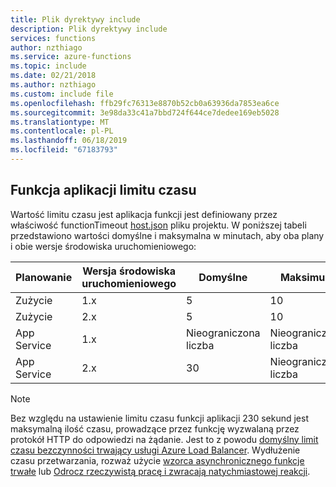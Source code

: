 ```yaml
---
title: Plik dyrektywy include
description: Plik dyrektywy include
services: functions
author: nzthiago
ms.service: azure-functions
ms.topic: include
ms.date: 02/21/2018
ms.author: nzthiago
ms.custom: include file
ms.openlocfilehash: ffb29fc76313e8870b52cb0a63936da7853ea6ce
ms.sourcegitcommit: 3e98da33c41a7bbd724f644ce7dedee169eb5028
ms.translationtype: MT
ms.contentlocale: pl-PL
ms.lasthandoff: 06/18/2019
ms.locfileid: "67183793"
---
```

## <a name="timeout"></a>Funkcja aplikacji limitu czasu 

Wartość limitu czasu jest aplikacja funkcji jest definiowany przez właściwość functionTimeout [host.json](../articles/azure-functions/functions-host-json.md#functiontimeout) pliku projektu. W poniższej tabeli przedstawiono wartości domyślne i maksymalna w minutach, aby oba plany i obie wersje środowiska uruchomieniowego:

| Planowanie | Wersja środowiska uruchomieniowego | Domyślne | Maksimum |
|------|---------|---------|---------|
| Zużycie | 1.x | 5 | 10 |
| Zużycie | 2.x | 5 | 10 |
| App Service | 1.x | Nieograniczona liczba | Nieograniczona liczba |
| App Service | 2.x | 30 | Nieograniczona liczba |

> [!NOTE] 
> Bez względu na ustawienie limitu czasu funkcji aplikacji 230 sekund jest maksymalną ilość czasu, prowadzące przez funkcję wyzwalaną przez protokół HTTP do odpowiedzi na żądanie. Jest to z powodu [domyślny limit czasu bezczynności trwający usługi Azure Load Balancer](../articles/app-service/faq-availability-performance-application-issues.md#why-does-my-request-time-out-after-230-seconds). Wydłużenie czasu przetwarzania, rozważ użycie [wzorca asynchronicznego funkcje trwałe](../articles/azure-functions/durable/durable-functions-concepts.md#async-http) lub [Odrocz rzeczywistą pracę i zwracają natychmiastowej reakcji](../articles/azure-functions/functions-best-practices.md#avoid-long-running-functions).
